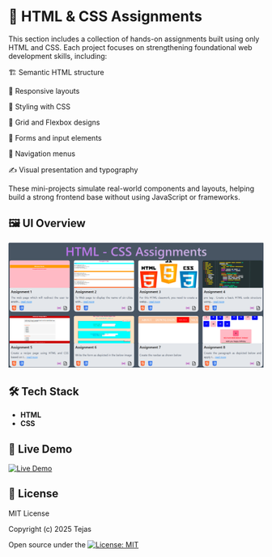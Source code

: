 # 📝 HTML & CSS Assignments

This section includes a collection of hands-on assignments built using only HTML and CSS. Each project focuses on strengthening foundational web development skills, including:

🏗️ Semantic HTML structure

📱 Responsive layouts

🎨 Styling with CSS

🔲 Grid and Flexbox designs

🧾 Forms and input elements

🧭 Navigation menus

✍️ Visual presentation and typography

These mini-projects simulate real-world components and layouts, helping build a strong frontend base without using JavaScript or frameworks.


## 🖼️ UI Overview

![Assignments Screenshot](./src/assets/assignment.png)


## 🛠️ Tech Stack

- **HTML**
- **CSS**

## 🚀 Live Demo

[![Live Demo](https://img.shields.io/badge/Live-Demo-green?style=for-the-badge&logo=vercel)](https://assignments-html-css-wsa.netlify.app/)


## 📄 License

MIT License

Copyright (c) 2025 Tejas

Open source under the [![License: MIT](https://img.shields.io/badge/License-MIT-yellow.svg)](LICENSE)
